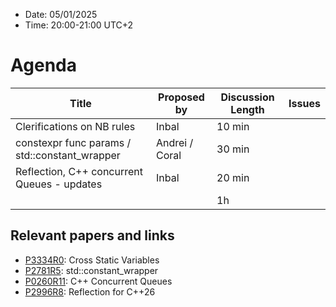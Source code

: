 * Date: 05/01/2025
* Time: 20:00-21:00 UTC+2

# Agenda

| Title | Proposed by | Discussion Length | Issues       |
|----------|-------------|-------------|----------------|
| Clerifications on NB rules | Inbal |  10 min |
| constexpr func params / std::constant_wrapper | Andrei / Coral | 30 min |
| Reflection, C++ concurrent Queues - updates | Inbal | 20 min |
|           |   | 1h     |          |


## Relevant papers and links
   * [P3334R0](https://wg21.link/P3334R0): Cross Static Variables
   * [P2781R5](https://wg21.link/P2781R5): std::constant_wrapper
   * [P0260R11](https://wg21.link/P0260R13): C++ Concurrent Queues
   * [P2996R8](https://wg21.link/P2996R8): Reflection for C++26

